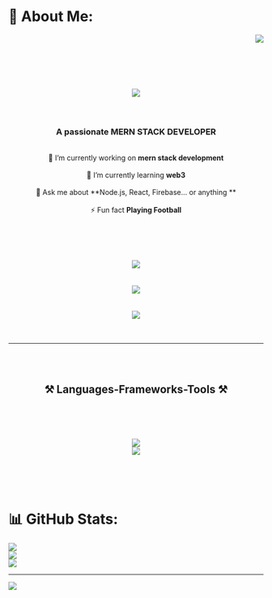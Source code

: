 # 💫 About Me:
<img align="right" src="https://visitor-badge.laobi.icu/badge?page_id=salesp07.salesp07" /><br><br><h1 align="center"><br>    <img src="https://readme-typing-svg.herokuapp.com/?font=Righteous&size=35&center=true&vCenter=true&width=500&height=70&duration=4000&lines=Hi+There!+👋;+I'm+zeshan!;" /><br></h1><br><h3 align="center">A passionate MERN STACK DEVELOPER </h3><div align="center"> <br> 🔭 I’m currently working on **mern stack development**<br> <br> 🌱 I’m currently learning **web3**<br><br>💬 Ask me about **Node.js, React, Firebase... or anything **<br><br>⚡ Fun fact **Playing Football**<br><br> </div><br> <br><div align="center"> <br>  <a href="mailto:zeeshan.za953042@gmail.com"><br>    <img src="https://img.shields.io/badge/Gmail-333333?style=for-the-badge&logo=gmail&logoColor=red" /><br>  </a><br>  <a href="https://www.instagram.com/_xeeshu__/" target="_blank"><br>    <img src="https://img.shields.io/badge/instagram-0077B5?style=for-the-badge&logo=linkedin&logoColor=white" target="_blank" /><br>  </a><br>  <a href="https://zeeshan00013.github.io" target="_blank"><br>     <img src="https://img.shields.io/badge/Portfolio-FF5722?style=for-the-badge&logo=todoist&logoColor=white" target="_blank" /> <!-- sqlite, safari, google-chrome are other good icon options --><br>  </a><br></div><br> <hr/><br> <br><h2 align="center">⚒️ Languages-Frameworks-Tools ⚒️</h2><br><br/><br><div align="center"><br>    <img src="https://skillicons.dev/icons?i=react,bootstrap,mui,html,css,vscode,github,figma,tailwind,git,r" /><br>    <img src="https://skillicons.dev/icons?i=nodejs,javascript,typescript,express,firebase,mongodb,nextjs" /><br><br></div><br><br><br>

# 📊 GitHub Stats:
![](https://github-readme-stats.vercel.app/api?username=zeeshan00013&theme=neon&hide_border=false&include_all_commits=true&count_private=true)<br/>
![](https://github-readme-streak-stats.herokuapp.com/?user=zeeshan00013&theme=neon&hide_border=false)<br/>
![](https://github-readme-stats.vercel.app/api/top-langs/?username=zeeshan00013&theme=neon&hide_border=false&include_all_commits=true&count_private=true&layout=compact)

---
[![](https://visitcount.itsvg.in/api?id=zeeshan00013&icon=0&color=0)](https://visitcount.itsvg.in)

<!-- Proudly created with GPRM ( https://gprm.itsvg.in ) -->
